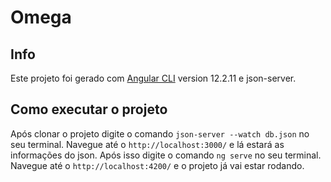 # Omega








## Info

Este projeto foi gerado com [Angular CLI](https://github.com/angular/angular-cli) version 12.2.11 e json-server.

## Como executar o projeto

Após clonar o projeto digite o comando `json-server --watch db.json` no seu terminal. Navegue até o `http://localhost:3000/` e lá estará as informações do json. 
Após isso  digite o comando `ng serve` no seu terminal. Navegue até o `http://localhost:4200/` e o projeto já vai estar rodando. 

